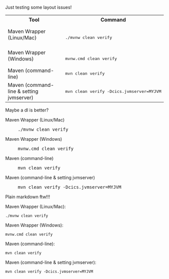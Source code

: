 Just testing some layout issues!

<table>
  <tr>
    <th>Tool</th>
    <th>Command</th>
  </tr>
  <tr>
    <td>Maven Wrapper (Linux/Mac)</td>
    <td>&nbsp;<br /><pre lang="shell">./mvnw clean verify</pre></td>
  </tr>
  <tr>
    <td>Maven Wrapper (Windows)</td>
    <td>&nbsp;<br /><pre lang="shell">mvnw.cmd clean verify</pre></td>
  </tr>
  <tr>
    <td>Maven (command-line)</td>
    <td><pre lang="shell">mvn clean verify</pre></td>
  </tr>
  <tr>
    <td>Maven (command-line & setting jvmserver)</td>
    <td><pre lang="shell">mvn clean verify -Dcics.jvmserver=MYJVM</pre></td>
  </tr>
</table>

Maybe a dl is better?

<dl>
  <dt>Maven Wrapper (Linux/Mac)</dt>
  <dd><pre lang="shell">./mvnw clean verify</pre></dd>
  <dt>Maven Wrapper (Windows)</dt>
  <dd><pre lang="shell">mvnw.cmd clean verify</pre></dd>
  <dt>Maven (command-line)</dt>
  <dd><pre lang="shell">mvn clean verify</pre></dd>
  <dt>Maven (command-line & setting jvmserver)</dt>
  <dd><pre lang="shell">mvn clean verify -Dcics.jvmserver=MYJVM</pre></dd>
</dl>

Plain markdown ftw!!!


Maven Wrapper (Linux/Mac):
```shell
./mvnw clean verify
```

Maven Wrapper (Windows):
```shell
mvnw.cmd clean verify
```

Maven (command-line):
```shell
mvn clean verify
```

Maven (command-line & setting jvmserver):
```shell
mvn clean verify -Dcics.jvmserver=MYJVM
```


